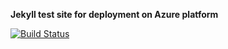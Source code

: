 **Jekyll test site for deployment on Azure platform**

[![Build Status](https://travis-ci.org/panthar/azure.svg?branch=master)](https://travis-ci.org/panthar/azure)
